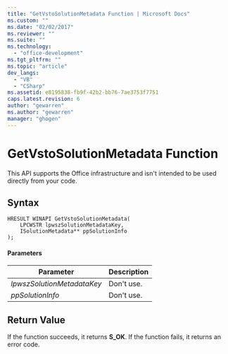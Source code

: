 ```yaml
---
title: "GetVstoSolutionMetadata Function | Microsoft Docs"
ms.custom: ""
ms.date: "02/02/2017"
ms.reviewer: ""
ms.suite: ""
ms.technology: 
  - "office-development"
ms.tgt_pltfrm: ""
ms.topic: "article"
dev_langs: 
  - "VB"
  - "CSharp"
ms.assetid: e8195838-fb9f-42b2-bb76-7ae3753f7751
caps.latest.revision: 6
author: "gewarren"
ms.author: "gewarren"
manager: "ghogen"
---
```

# GetVstoSolutionMetadata Function
  This API supports the Office infrastructure and isn't intended to be used directly from your code.  
  
## Syntax  
  
```  
HRESULT WINAPI GetVstoSolutionMetadata(  
    LPCWSTR lpwszSolutionMetadataKey,  
    ISolutionMetadata** ppSolutionInfo  
);  
```  
  
#### Parameters  
  
|Parameter|Description|  
|---------------|-----------------|  
|*lpwszSolutionMetadataKey*|Don't use.|  
|*ppSolutionInfo*|Don't use.|  
  
## Return Value  
 If the function succeeds, it returns **S_OK**. If the function fails, it returns an error code.  
  
  